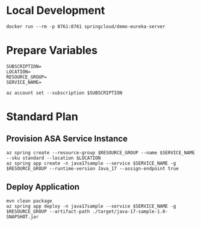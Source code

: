 # Local Development

```shell
docker run --rm -p 8761:8761 springcloud/demo-eureka-server
```

# Prepare Variables
```shell
SUBSCRIPTION=
LOCATION=
RESOURCE_GROUP=
SERVICE_NAME=

az account set --subscription $SUBSCRIPTION
```

# Standard Plan
## Provision ASA Service Instance
```shell
az spring create --resource-group $RESOURCE_GROUP --name $SERVICE_NAME --sku standard --location $LOCATION
az spring app create -n java17sample --service $SERVICE_NAME -g $RESOURCE_GROUP --runtime-version Java_17 --assign-endpoint true
```

## Deploy Application
```shell
mvn clean package
az spring app deploy -n java17sample --service $SERVICE_NAME -g $RESOURCE_GROUP --artifact-path ./target/java-17-sample-1.0-SNAPSHOT.jar
```

